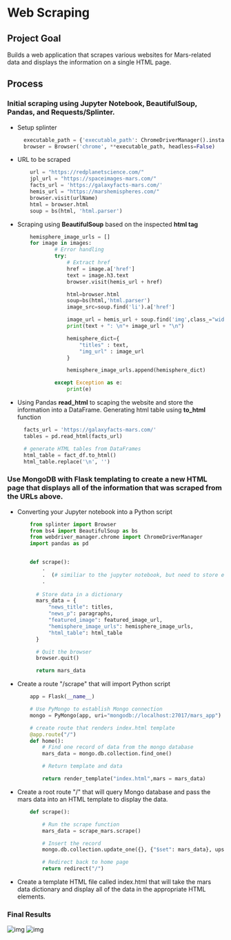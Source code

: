 # Web Scraping
## Project Goal
Builds a web application that scrapes various websites for Mars-related data and displays the information on a single HTML page. 
## Process
### Initial scraping using Jupyter Notebook, BeautifulSoup, Pandas, and Requests/Splinter.
- Setup splinter
  ```python
    executable_path = {'executable_path': ChromeDriverManager().install()}
    browser = Browser('chrome', **executable_path, headless=False)
  ```
- URL to be scraped
  ```python
      url = "https://redplanetscience.com/"
      jpl_url = "https://spaceimages-mars.com/"
      facts_url = 'https://galaxyfacts-mars.com/'
      hemis_url = "https://marshemispheres.com/"
      browser.visit(urlName)
      html = browser.html
      soup = bs(html, 'html.parser')
  ```
- Scraping using **BeautifulSoup** based on the inspected **html tag**
  ```python
      hemisphere_image_urls = []
      for image in images:
              # Error handling
              try:
                  # Extract href
                  href = image.a['href']
                  text = image.h3.text
                  browser.visit(hemis_url + href)

                  html=browser.html
                  soup=bs(html,'html.parser')
                  image_src=soup.find('li').a['href']

                  image_url = hemis_url + soup.find('img',class_="wide-image")['src']
                  print(text + ": \n"+ image_url + "\n")

                  hemisphere_dict={
                      "titles" : text,
                      "img_url" : image_url
                  }

                  hemisphere_image_urls.append(hemisphere_dict)

              except Exception as e:
                  print(e)
  ```
- Using Pandas **read_html** to scaping the website and store the information into a DataFrame. Generating html table using **to_html** function
  ```python
    facts_url = 'https://galaxyfacts-mars.com/'
    tables = pd.read_html(facts_url)

    # generate HTML tables from DataFrames
    html_table = fact_df.to_html()
    html_table.replace('\n', '')
  ```
### Use MongoDB with Flask templating to create a new HTML page that displays all of the information that was scraped from the URLs above.
- Converting your Jupyter notebook into a Python script 
  ```python
      from splinter import Browser
      from bs4 import BeautifulSoup as bs
      from webdriver_manager.chrome import ChromeDriverManager
      import pandas as pd


      def scrape():
          .
          .  (# similiar to the jupyter notebook, but need to store everything scraped in to a "dictonary")
          .
          
        # Store data in a dictionary
        mars_data = {
            "news_title": titles,
            "news_p": paragraphs,
            "featured_image": featured_image_url,
            "hemisphere_image_urls": hemisphere_image_urls,
            "html_table": html_table
        }

        # Quit the browser
        browser.quit()

        return mars_data
  ```
- Create a route "/scrape" that will import Python script 
  ```python
      app = Flask(__name__)

      # Use PyMongo to establish Mongo connection
      mongo = PyMongo(app, uri="mongodb://localhost:27017/mars_app")

      # create route that renders index.html template
      @app.route("/")
      def home():
          # Find one record of data from the mongo database
          mars_data = mongo.db.collection.find_one()

          # Return template and data

          return render_template("index.html",mars = mars_data)
  ```
- Create a root route "/" that will query Mongo database and pass the mars data into an HTML template to display the data.
  ```python
      def scrape():

          # Run the scrape function
          mars_data = scrape_mars.scrape()

          # Insert the record
          mongo.db.collection.update_one({}, {"$set": mars_data}, upsert=True)

          # Redirect back to home page
          return redirect("/")
  ```
- Create a template HTML file called index.html that will take the mars data dictionary and display all of the data in the appropriate HTML elements.

### Final Results
![img](https://github.com/ludanzhan/web-scraping-challenge/blob/main/website%20screen%20shot/Screen%20Shot%202022-02-02%20at%2011.14.36%20PM.png)
![img](https://github.com/ludanzhan/web-scraping-challenge/blob/main/website%20screen%20shot/Screen%20Shot%202022-02-02%20at%2011.14.48%20PM.png)


